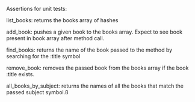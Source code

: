 Assertions for unit tests:

list_books: returns the books array of hashes

add_book: pushes a given book to the books array. Expect to see book present in
book array after method call.

find_books: returns the name of the book passed to the method by searching for the
:title symbol

remove_book: removes the passed book from the books array if the book :title
exists.

all_books_by_subject: returns the names of all the books that match the passed
subject symbol.ß

